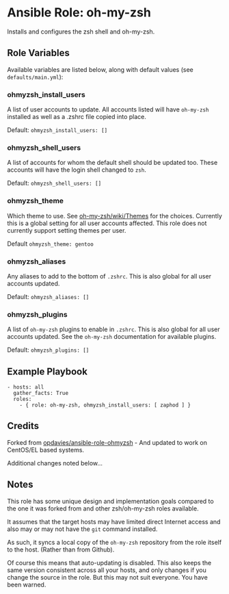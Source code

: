 # Ansible Role: oh-my-zsh

Installs and configures the zsh shell and oh-my-zsh.


## Role Variables

Available variables are listed below, along with default values (see `defaults/main.yml`):

### ohmyzsh\_install\_users

A list of user accounts to update. All accounts listed will have `oh-my-zsh` installed as well as a .zshrc file copied into place.

Default: `ohmyzsh_install_users: []`

### ohmyzsh\_shell\_users

A list of accounts for whom the default shell should be updated too. These accounts will have the login shell changed to `zsh`.

Default: `ohmyzsh_shell_users: []`

### ohmyzsh\_theme
 
Which theme to use. See [oh-my-zsh/wiki/Themes](https://github.com/robbyrussell/oh-my-zsh/wiki/Themes) for the choices. Currently this is a global setting for all user accounts affected. This role does not currently support setting themes per user.

Default `ohmyzsh_theme: gentoo`

### ohmyzsh\_aliases

Any aliases to add to the bottom of `.zshrc`. This is also global for all user accounts updated.

Default: `ohmyzsh_aliases: []`

### ohmyzsh\_plugins

A list of `oh-my-zsh` plugins to enable in `.zshrc`. This is also global for all user accounts updated. See the `oh-my-zsh` documentation for available plugins.

Default: `ohmyzsh_plugins: []`


## Example Playbook

    - hosts: all
      gather_facts: True
      roles:
        - { role: oh-my-zsh, ohmyzsh_install_users: [ zaphod ] }


## Credits

Forked from [opdavies/ansible-role-ohmyzsh](https://github.com/opdavies/ansible-role-ohmyzsh) - And updated to work on CentOS/EL based systems.

Additional changes noted below...


## Notes

This role has some unique design and implementation goals compared to the one it was forked from and other zsh/oh-my-zsh roles available.

It assumes that the target hosts may have limited direct Internet access and
also may or may not have the `git` command installed.

As such, it syncs a local copy of the `oh-my-zsh` repository from the role itself to the host. (Rather than from Github).

Of course this means that auto-updating is disabled. This also keeps the same version consistent across all your hosts, and only changes if you change the source in the role. But this may not suit everyone. You have been warned.


